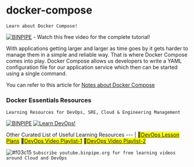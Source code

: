 # docker-compose
`Learn about Docker Compose!`

[![BINPIPE](https://img.shields.io/badge/Docker-Compose-blue)](https://www.youtube.com/watch?v=24Og6gqsLUU) - Watch this free video for the complete tutorial!

With applications getting larger and larger as time goes by it gets harder to manage them in a simple and reliable way. That is where Docker Compose comes into play. Docker Compose allows us developers to write a YAML configuration file for our application service which then can be started using a single command.

You can refer to this article for [Notes about Docker Compose](https://github.com/BINPIPE/docker-compose/blob/main/docker-compose.pdf)

### Docker Essentials Resources

`Learning Resources for DevOps, SRE, Cloud & Engineering Management`

[![BINPIPE](https://img.shields.io/badge/BINPIPE-YouTube-red)](https://www.youtube.com/channel/UCPTgt4Wo0MAnuzNEEZlk90A?sub_confirmation=1)
[![Learn DevOps!](https://img.shields.io/badge/BINPIPE-Learn--DevOps-orange)](https://github.com/BINPIPE/resources/blob/master/devops-lesson-plans.md)

Other Curated List of Useful Learning Resources
--- |
<mark>:ledger:[DevOps Lesson Plans](https://github.com/BINPIPE/resources/blob/master/devops-lesson-plans.md)</mark>
<mark>:ledger:[DevOps Video Playlist-1](https://www.youtube.com/playlist?list=PLSo0pjml8Hm-_wolCCFxJ4tkT10uBtSjy)</mark>
<mark>:ledger:[DevOps Video Playlist-2](https://www.youtube.com/playlist?list=PLSo0pjml8Hm9TnuJyttYuEgRzK1RtvYbM)</mark>

![#f03c15](https://via.placeholder.com/15/f03c15/000000?text=+) `Subscribe youtube.binpipe.org for free learning videos around Cloud and DevOps`
